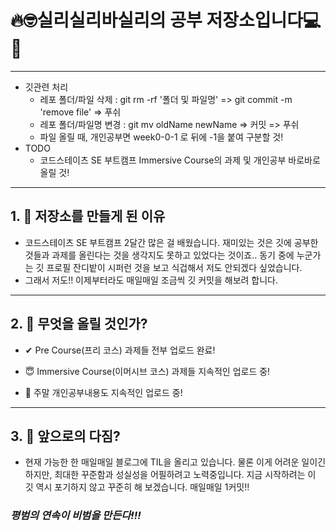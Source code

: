 🔥🤓실리실리바실리의 공부 저장소입니다💻📖
==========================================
* * *
* 깃관련 처리
  * 레포 폴더/파일 삭제 : git rm -rf '폴더 및 파일명' => git commit -m 'remove file' => 푸쉬
  * 레포 폴더/파일명 변경 : git mv oldName newName => 커밋 => 푸쉬
  * 파일 올릴 때, 개인공부면 week0-0-1 로 뒤에 -1을 붙여 구분할 것!
* TODO
  * 코드스테이츠 SE 부트캠프 Immersive Course의 과제 및 개인공부 바로바로 올릴 것!
* * *

## 1.  🌝 저장소를 만들게 된 이유
<!-- * * * -->

* 코드스테이츠 SE 부트캠프 2달간 많은 걸 배웠습니다. 재미있는 것은 깃에 공부한 것들과 과제를 올린다는 것을 생각지도 못하고 있었다는 것이죠.. 동기 중에 누군가는 깃 프로필 잔디밭이 시퍼런 것을 보고 식겁해서 저도 안되겠다 싶었습니다.
* 그래서 저도!! 이제부터라도 매일매일 조금씩 깃 커밋을 해보려 합니다.

* * *

## 2.  🌊 무엇을 올릴 것인가?
<!-- * * * -->
* ✔ Pre Course(프리 코스) 과제들 전부 업로드 완료!

* 😇 Immersive Course(이머시브 코스) 과제들 지속적인 업로드 중!

* 🥶 주말 개인공부내용도 지속적인 업로드 중!

* * *

## 3.  🤿 앞으로의 다짐?

* 현재 가능한 한 매일매일 블로그에 TIL을 올리고 있습니다. 물론 이게 어려운 일이긴 하지만, 최대한 꾸준함과 성실성을 어필하려고 노력중입니다. 지금 시작하려는 이 깃 역시 포기하지 않고 꾸준히 해 보겠습니다. 매일매일 1커밋!!


###                                *평범의 연속이 비범을 만든다!!!*